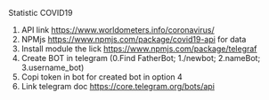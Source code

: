 Statistic COVID19
1. API link https://www.worldometers.info/coronavirus/
2. NPMjs https://www.npmjs.com/package/covid19-api for data
3. Install module the lick https://www.npmjs.com/package/telegraf 
4. Create BOT in telegram (0.Find FatherBot; 1./newbot; 2.nameBot; 3.username_bot)
5. Copi token in bot for created bot in option 4
6. Link telegram doc https://core.telegram.org/bots/api



